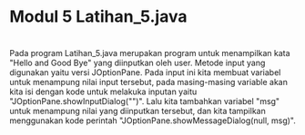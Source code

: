 # Modul 5 Latihan_5.java
#
Pada program Latihan_5.java merupakan program untuk menampilkan kata "Hello and Good Bye" yang diinputkan oleh user. Metode input yang digunakan yaitu versi JOptionPane. Pada input ini kita membuat variabel untuk menampung nilai input tersebut, pada masing-masing variable akan kita isi dengan kode untuk melakuka inputan yaitu "JOptionPane.showInputDialog("")". Lalu kita tambahkan variabel "msg" untuk menampung nilai yang diinputkan tersebut, dan kita tampilkan menggunakan kode perintah "JOptionPane.showMessageDialog(null, msg)".
